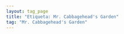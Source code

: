 ```yaml
---
layout: tag_page
title: "Etiqueta: Mr. Cabbagehead's Garden"
tag: "Mr. Cabbagehead's Garden"
---
```

